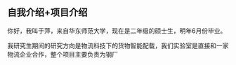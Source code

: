 ## 自我介绍+项目介绍

你好，我叫于萍，来自华东师范大学，现在是二年级的硕士生，明年6月份毕业。

我研究生期间的研究方向是物流科技下的货物智能配载，我们实验室是直接和一家物流企业合作，整个项目主要负责为钢厂